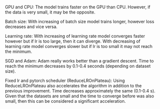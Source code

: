 GPU and CPU:
The model trains faster on the GPU than CPU. However, if the data is very small, it may be the opposite.

Batch size:
With increasing of batch size model trains longer, however loss decreases and vice versa.

Learning rate:
With increasing of learning rate model converges faster however but if lr is too large, then it can diverge. With decreasing of learning rate model converges slower but if lr is too small it may not reach the minimum.

SGD and Adam:
Adam really works better than a gradient descent. Time to reach the minimum decreases by 0.1-0.4 seconds (depending on dataset size).

Fixed lr and pytorch scheduler (ReduceLROnPlateau):
Using ReduceLROnPlateau also accelerates the algorithm in addition to the previous improvement. Time decreases approximately the same (0.1-0.4 s). Given that the datasets are small and the time to converge before was also small, then this can be considered a significant acceleration.
